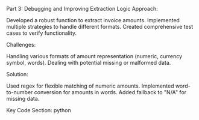 Part 3: Debugging and Improving Extraction Logic
Approach:

Developed a robust function to extract invoice amounts.
Implemented multiple strategies to handle different formats.
Created comprehensive test cases to verify functionality.

Challenges:

Handling various formats of amount representation (numeric, currency symbol, words).
Dealing with potential missing or malformed data.

Solution:

Used regex for flexible matching of numeric amounts.
Implemented word-to-number conversion for amounts in words.
Added fallback to "N/A" for missing data.

Key Code Section:
python
